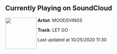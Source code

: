 ## Currently Playing on SoundCloud

[<img align="left" width="100" src="https://i1.sndcdn.com/artworks-Q8vtPciIriP3eNmS-tLp8Qg-t50x50.jpg">](https://soundcloud.com/moodsvings/let-go)

**Artist**: MOODSVINGS 

**Track**: LET GO

Last updated at 10/25/2020 11:30
